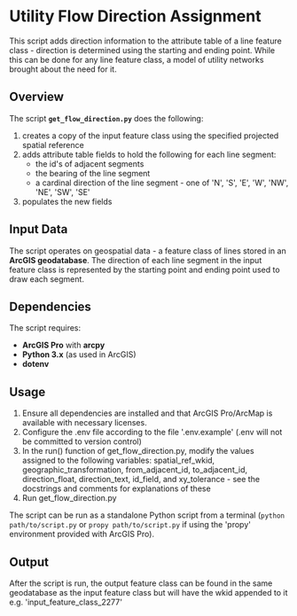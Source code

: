 # Utility Flow Direction Assignment

This script adds direction information to the attribute table of a line feature class - direction is determined using the starting and ending point. While this can be done for any line feature class, a model of utility networks brought about the need for it.

## Overview

The script **`get_flow_direction.py`** does the following:

1. creates a copy of the input feature class using the specified projected spatial reference
2. adds attribute table fields to hold the following for each line segment:
    - the id's of adjacent segments
    - the bearing of the line segment
    - a cardinal direction of the line segment - one of 'N', 'S', 'E', 'W', 'NW', 'NE', 'SW', 'SE'
3. populates the new fields

## Input Data

The script operates on geospatial data - a feature class of lines stored in an **ArcGIS geodatabase**. The direction of each line segment in the input feature class is represented by the starting point and ending point used to draw each segment.

## Dependencies

The script requires:
- **ArcGIS Pro** with **arcpy**
- **Python 3.x** (as used in ArcGIS)
- **dotenv**

## Usage

1. Ensure all dependencies are installed and that ArcGIS Pro/ArcMap is available with necessary licenses.
2. Configure the .env file according to the file '.env.example' (.env will not be committed to version control)
3. In the run() function of get_flow_direction.py, modify the values assigned to the following variables: spatial_ref_wkid, geographic_transformation, from_adjacent_id, to_adjacent_id, direction_float, direction_text, id_field, and xy_tolerance - see the docstrings and comments for explanations of these
4. Run get_flow_direction.py

The script can be run as a standalone Python script from a terminal (`python path/to/script.py` or `propy path/to/script.py` if using the 'propy' environment provided with ArcGIS Pro).

## Output

After the script is run, the output feature class can be found in the same geodatabase as the input feature class but will have the wkid appended to it e.g. 'input_feature_class_2277'

